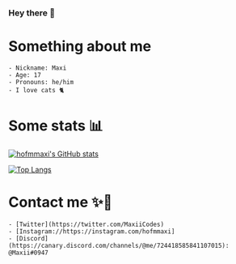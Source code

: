 ### Hey there 👋

# Something about me
    - Nickname: Maxi
    - Age: 17
    - Pronouns: he/him
    - I love cats 🐈

# Some stats 📊
[![hofmmaxi's GitHub stats](https://github-readme-stats.vercel.app/api?username=hofmmaxi&count_private=true&show_icons=true&theme=tokyonight&include_all_commits=true&border_radius=25)](https://github.com/anuraghazra/github-readme-stats)

[![Top Langs](https://github-readme-stats.vercel.app/api/top-langs/?username=hofmmaxi&lang_count=10&theme=tokyonight&include_all_commits=true&count_private=true&compact=true&layout=compact&border_radius=25)](https://github.com/anuraghazra/github-readme-stats)

# Contact me ✨💖
    - [Twitter](https://twitter.com/MaxiiCodes)
    - [Instagram://https://instagram.com/hofmmaxi]
    - [Discord](https://canary.discord.com/channels/@me/724418585841107015): @Maxii#0947